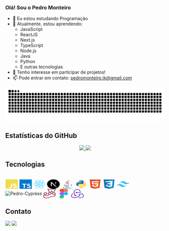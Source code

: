 ### Olá! Sou o Pedro Monteiro

- 🔭 Eu estou estudando Programação
- 🌱 Atualmente, estou aprendendo:
  - JavaScript
  - ReactJS
  - Next.js
  - TypeScript
  - Node.js
  - Java
  - Python
  - E outras tecnologias
- 👯 Tenho interesse em participar de projetos!
- 📫 Pode entrar em contato: [pedromonteiro.jk@gmail.com](mailto:pedromonteiro.jk@gmail.com)

![Snake animation](https://raw.githubusercontent.com/PedroMJK/PedroMJK/output/github-contribution-grid-snake.svg)


## Estatísticas do GitHub

<div align="center">
  <a href="https://github.com/PedroMJK">
    <img height="180em" src="https://github-readme-stats.vercel.app/api?username=PedroMJK&show_icons=true&theme=dark&include_all_commits=true&count_private=true"/>
    <img height="140em" src="https://github-readme-stats.vercel.app/api/top-langs/?username=PedroMJK&layout=compact&langs_count=7&theme=dark"/>
  </a>
</div>

## Tecnologias

<div style="display: inline_block"><br>
  <img align="center" alt="Pedro-Js" height="30" width="40" src="https://raw.githubusercontent.com/devicons/devicon/master/icons/javascript/javascript-plain.svg">
  <img align="center" alt="Pedro-Ts" height="30" width="40" src="https://raw.githubusercontent.com/devicons/devicon/master/icons/typescript/typescript-plain.svg">
  <img align="center" alt="Pedro-React" height="30" width="40" src="https://raw.githubusercontent.com/devicons/devicon/master/icons/react/react-original.svg">
  <img align="center" alt="Pedro-Nextjs" height="30" width="40" src="https://raw.githubusercontent.com/devicons/devicon/master/icons/nextjs/nextjs-original.svg">
  <img align="center" alt="Pedro-Java" height="30" width="40" src="https://raw.githubusercontent.com/devicons/devicon/master/icons/java/java-original.svg">
  <img align="center" alt="Pedro-Python" height="30" width="40" src="https://raw.githubusercontent.com/devicons/devicon/master/icons/python/python-original.svg">
  <img align="center" alt="Pedro-HTML" height="30" width="40" src="https://raw.githubusercontent.com/devicons/devicon/master/icons/html5/html5-original.svg">
  <img align="center" alt="Pedro-CSS" height="30" width="40" src="https://raw.githubusercontent.com/devicons/devicon/master/icons/css3/css3-original.svg">
  <img align="center" alt="Pedro-Tailwind" height="30" width="40" src="https://raw.githubusercontent.com/devicons/devicon/master/icons/tailwindcss/tailwindcss-original.svg">
<img align="center" alt="Pedro-Cypress" height="30" width="40" src="https://cdn.jsdelivr.net/gh/cypress-io/cypress-icons@master/icons/cypress.svg">
  <img align="center" alt="Pedro-Jest" height="30" width="40" src="https://raw.githubusercontent.com/devicons/devicon/master/icons/jest/jest-plain.svg">
  <img align="center" alt="Pedro-Figma" height="30" width="40" src="https://raw.githubusercontent.com/devicons/devicon/master/icons/figma/figma-original.svg">
  <img align="center" alt="Pedro-Redux" height="30" width="40" src="https://raw.githubusercontent.com/devicons/devicon/master/icons/redux/redux-original.svg">
</div>
</div>

## Contato

<div> 
  <a href="mailto:pedromonteiro.jk@gmail.com"><img src="https://img.shields.io/badge/-Gmail-%23333?style=for-the-badge&logo=gmail&logoColor=white" target="_blank"></a>
  <a href="https://www.linkedin.com/in/pedro-monteiro-3173b8241" target="_blank"><img src="https://img.shields.io/badge/-LinkedIn-%230077B5?style=for-the-badge&logo=linkedin&logoColor=white" target="_blank"></a> 
</div>
